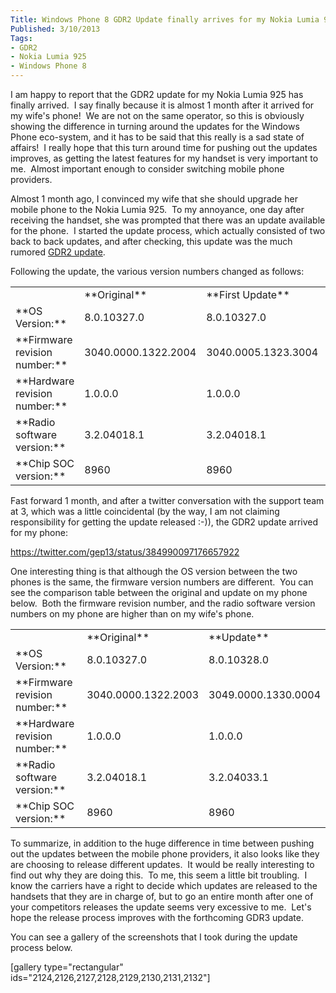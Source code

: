 ```yaml
---
Title: Windows Phone 8 GDR2 Update finally arrives for my Nokia Lumia 925 on the 3 network
Published: 3/10/2013
Tags:
- GDR2
- Nokia Lumia 925
- Windows Phone 8
---
```


I am happy to report that the GDR2 update for my Nokia Lumia 925 has finally arrived.  I say finally because it is almost 1 month after it arrived for my wife's phone!  We are not on the same operator, so this is obviously showing the difference in turning around the updates for the Windows Phone eco-system, and it has to be said that this really is a sad state of affairs!  I really hope that this turn around time for pushing out the updates improves, as getting the latest features for my handset is very important to me.  Almost important enough to consider switching mobile phone providers.

Almost 1 month ago, I convinced my wife that she should upgrade her mobile phone to the Nokia Lumia 925.  To my annoyance, one day after receiving the handset, she was prompted that there was an update available for the phone.  I started the update process, which actually consisted of two back to back updates, and after checking, this update was the much rumored [GDR2 update](http://winsupersite.com/windows-phone/complete-guide-windows-phone-8-gdr2).

Following the update, the various version numbers changed as follows:
<table>
  <tbody>
    <tr>
      <td></td>
      <td>**Original**</td>
      <td>**First Update**</td>
      <td>**Second Update**</td>
    </tr>
    <tr>
      <td>**OS Version:**</td>
      <td>8.0.10327.0</td>
      <td>8.0.10327.0</td>
      <td>8.0.10328.0</td>
    </tr>
    <tr>
      <td>**Firmware revision number:**</td>
      <td>3040.0000.1322.2004</td>
      <td>3040.0005.1323.3004</td>
      <td>3047.0000.1326.2006</td>
    </tr>
    <tr>
      <td>**Hardware revision number:**</td>
      <td>1.0.0.0</td>
      <td>1.0.0.0</td>
      <td>1.0.0.0</td>
    </tr>
    <tr>
      <td>**Radio software version:**</td>
      <td>3.2.04018.1</td>
      <td>3.2.04018.1</td>
      <td>3.2.04028.1</td>
    </tr>
    <tr>
      <td>**Chip SOC version:**</td>
      <td>8960</td>
      <td>8960</td>
      <td>8960</td>
    </tr>
  </tbody>
</table>

Fast forward 1 month, and after a twitter conversation with the support team at 3, which was a little coincidental (by the way, I am not claiming responsibility for getting the update released :-)), the GDR2 update arrived for my phone:

https://twitter.com/gep13/status/384990097176657922

One interesting thing is that although the OS version between the two phones is the same, the firmware version numbers are different.  You can see the comparison table between the original and update on my phone below.  Both the firmware revision number, and the radio software version numbers on my phone are higher than on my wife's phone.

<table>
  <tbody>
    <tr>
      <td></td>
      <td>**Original**</td>
      <td>**Update**</td>
    </tr>
    <tr>
      <td>**OS Version:**</td>
      <td>8.0.10327.0</td>
      <td>8.0.10328.0</td>
    </tr>
    <tr>
      <td>**Firmware revision number:**</td>
      <td>3040.0000.1322.2003</td>
      <td>3049.0000.1330.0004</td>
    </tr>
    <tr>
      <td>**Hardware revision number:**</td>
      <td>1.0.0.0</td>
      <td>1.0.0.0</td>
    </tr>
    <tr>
      <td>**Radio software version:**</td>
      <td>3.2.04018.1</td>
      <td>3.2.04033.1</td>
    </tr>
    <tr>
      <td>**Chip SOC version:**</td>
      <td>8960</td>
      <td>8960</td>
    </tr>
  </tbody>
</table>

To summarize, in addition to the huge difference in time between pushing out the updates between the mobile phone providers, it also looks like they are choosing to release different updates.  It would be really interesting to find out why they are doing this.  To me, this seem a little bit troubling.  I know the carriers have a right to decide which updates are released to the handsets that they are in charge of, but to go an entire month after one of your competitors releases the update seems very excessive to me.  Let's hope the release process improves with the forthcoming GDR3 update.

You can see a gallery of the screenshots that I took during the update process below.

[gallery type="rectangular" ids="2124,2126,2127,2128,2129,2130,2131,2132"]
